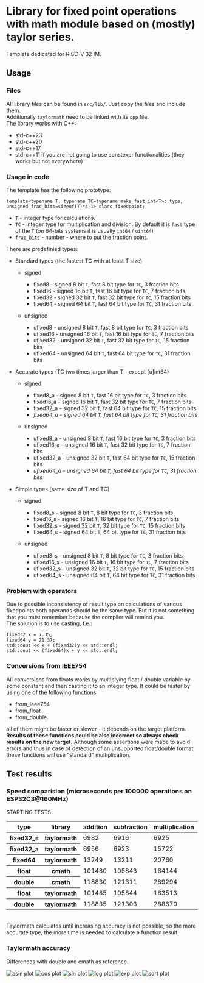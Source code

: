# Library for fixed point operations with math module based on (mostly) taylor series.

Template dedicated for RISC-V 32 IM.

## Usage

### Files

All library files can be found in `src/lib/`.
Just copy the files and include them.<br>
Additionally `taylormath` need to be linked with its `cpp` file.
<br>
The library works with C++:
* std-c++23
* std-c++20
* std-c++17
* std-c++11 if you are not going to use constexpr functionalities (they works but not everywhere)

### Usage in code

The template has the following prototype:
~~~
template<typename T, typename TC=typename make_fast_int<T>::type, unsigned frac_bits=sizeof(T)*4-1> class fixedpoint;
~~~

* `T` - integer type for calculations.
* `TC` - integer type for multiplication and division. By default it is `fast` type of the `T` (on 64-bits systems it is usually `int64` / `uint64`)
* `frac_bits` - number - where to put the fraction point.

There are predefinied types:

* Standard types (the fastest TC with at least T size)

    * signed

        * fixed8 - signed 8 bit `T`, fast 8 bit type for `TC`, 3 fraction bits
        * fixed16 - signed 16 bit `T`, fast 16 bit type for `TC`, 7 fraction bits
        * fixed32 - signed 32 bit `T`, fast 32 bit type for `TC`, 15 fraction bits
        * fixed64 - signed 64 bit `T`, fast 64 bit type for `TC`, 31 fraction bits

    * unsigned

        * ufixed8 - unsigned 8 bit `T`, fast 8 bit type for `TC`, 3 fraction bits
        * ufixed16 - unsigned 16 bit `T`, fast 16 bit type for `TC`, 7 fraction bits
        * ufixed32 - unsigned 32 bit `T`, fast 32 bit type for `TC`, 15 fraction bits
        * ufixed64 - unsigned 64 bit `T`, fast 64 bit type for `TC`, 31 fraction bits

* Accurate types (TC two times larger than T - except [u]int64)

    * signed

        * fixed8_a - signed 8 bit `T`, fast 16 bit type for `TC`, 3 fraction bits
        * fixed16_a - signed 16 bit `T`, fast 32 bit type for `TC`, 7 fraction bits
        * fixed32_a - signed 32 bit `T`, fast 64 bit type for `TC`, 15 fraction bits
        * *fixed64_a - signed 64 bit `T`, fast 64 bit type for `TC`, 31 fraction bits*

    * unsigned

        * ufixed8_a - unsigned 8 bit `T`, fast 16 bit type for `TC`, 3 fraction bits
        * ufixed16_a - unsigned 16 bit `T`, fast 32 bit type for `TC`, 7 fraction bits
        * ufixed32_a - unsigned 32 bit `T`, fast 64 bit type for `TC`, 15 fraction bits
        * *ufixed64_a - unsigned 64 bit `T`, fast 64 bit type for `TC`, 31 fraction bits*

* Simple types (same size of T and TC)

    * signed

        * fixed8_s - signed 8 bit `T`, 8 bit type for `TC`, 3 fraction bits
        * fixed16_s - signed 16 bit `T`, 16 bit type for `TC`, 7 fraction bits
        * fixed32_s - signed 32 bit `T`, 32 bit type for `TC`, 15 fraction bits
        * fixed64_s - signed 64 bit `T`, 64 bit type for `TC`, 31 fraction bits

    * unsigned

        * ufixed8_s - unsigned 8 bit `T`, 8 bit type for `TC`, 3 fraction bits
        * ufixed16_s - unsigned 16 bit `T`, 16 bit type for `TC`, 7 fraction bits
        * ufixed32_s - unsigned 32 bit `T`, 32 bit type for `TC`, 15 fraction bits
        * ufixed64_s - unsigned 64 bit `T`, 64 bit type for `TC`, 31 fraction bits

### Problem with operators

Due to possible inconsistency of result type on calculations of various fixedpoints both operands should be the same type. But it is not something that you must remember because the compiler will remind you.<br>
The solution is to use casting, f.e.: 
~~~
fixed32 x = 7.35;
fixed64 y = 21.37;
std::cout << x + (fixed32)y << std::endl;
std::cout << (fixed64)x + y << std::endl;
~~~

### Conversions from IEEE754
All conversions from floats works by multiplying float / double variable by some constant and then casting it to an integer type. It could be faster by using one of the following functions:

* from_ieee754
* from_float
* from_double

all of them might be faster or slower - it depends on the target platform. **Results of these functions could be also incorrect so always check results on the new target.** Although some assertions were made to avoid errors and thus in case of detection of an unsupported float/double format, these functions will use "standard" multiplication.


## Test results

### Speed comparision (microseconds per 100000 operations on ESP32C3@160MHz)

STARTING TESTS

<table><thead><tr><th>type</th><th>library</th><th>addition</th><th>subtraction</th><th>multiplication</th><th>division</th><th>sin</th><th>sqrt</th><th>asin</th><th>log</th><th>exp</th></tr></thead><tbody>
<tr><th>fixed32_s</th><th>taylormath</th><td>6982</td><td>6916</td><td>6925</td><td>53469</td><td>190834</td><td>78826</td><td>112980</td><td>342369</td><td>303379</td>

</tr>
<tr><th>fixed32_a</th><th>taylormath</th><td>6956</td><td>6923</td><td>15722</td><td>201881</td><td>305426</td><td>261547</td><td>171984</td><td>878552</td><td>396626</td>

</tr>
<tr><th>fixed64</th><th>taylormath</th><td>13249</td><td>13211</td><td>20760</td><td>205678</td><td>836790</td><td>384513</td><td>392332</td><td>2186356</td><td>1434525</td>

</tr>
<tr><th>float</th><th>cmath</th><td>101480</td><td>105843</td><td>164144</td><td>254701</td><td>2025215</td><td>344885</td><td>535346</td><td>1527835</td><td>2016006</td>

</tr>
<tr><th>double</th><th>cmath</th><td>118830</td><td>121311</td><td>289294</td><td>495233</td><td>3026886</td><td>614698</td><td>843206</td><td>2339086</td><td>2996029</td>

</tr>
<tr><th>float</th><th>taylormath</th><td>101485</td><td>105844</td><td>163513</td><td>255336</td><td>2685984</td><td>1839360</td><td>1433765</td><td>8430123</td><td>4188721</td>

</tr>
<tr><th>double</th><th>taylormath</th><td>118835</td><td>121303</td><td>288670</td><td>494603</td><td>5820529</td><td>8243711</td><td>7005986</td><td>34129127</td><td>10240732</td>

</tr>
</tbody></table>

<br>
Taylormath calculates until increasing accuracy is not possible, so the more accurate type, the more time is needed to calculate a function result.

### Taylormath accuracy 

Differences with double and cmath as reference.<br>

![asin plot](plots/plot_asin.png)
![cos plot](plots/plot_cos.png)
![sin plot](plots/plot_sin.png)
![log plot](plots/plot_log.png)
![exp plot](plots/plot_exp.png)
![sqrt plot](plots/plot_sqrt.png)
